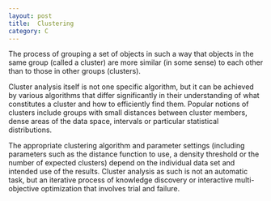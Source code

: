 ```yaml
---
layout: post
title:  Clustering
category: C
---
```


The process of grouping a set of objects in such a way that objects in the same group (called a cluster) are more similar (in some sense) to each other than to those in other groups (clusters).

Cluster analysis itself is not one specific algorithm, but it can be achieved by various algorithms that differ significantly in their understanding of what constitutes a cluster and how to efficiently find them. Popular notions of clusters include groups with small distances between cluster members, dense areas of the data space, intervals or particular statistical distributions. 

The appropriate clustering algorithm and parameter settings (including parameters such as the distance function to use, a density threshold or the number of expected clusters) depend on the individual data set and intended use of the results. Cluster analysis as such is not an automatic task, but an iterative process of knowledge discovery or interactive multi-objective optimization that involves trial and failure. 
